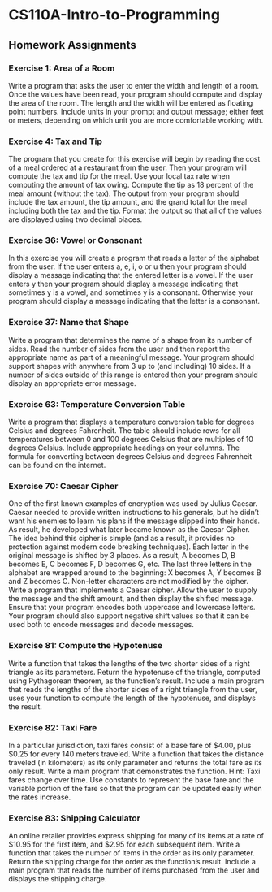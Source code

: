 # CS110A-Intro-to-Programming


## Homework Assignments

### Exercise 1: Area of a Room

Write a program that asks the user to enter the width and length of a room. Once
the values have been read, your program should compute and display the area of the
room. The length and the width will be entered as floating point numbers. Include
units in your prompt and output message; either feet or meters, depending on which
unit you are more comfortable working with.


### Exercise 4: Tax and Tip

The program that you create for this exercise will begin by reading the cost of a meal
ordered at a restaurant from the user. Then your program will compute the tax and
tip for the meal. Use your local tax rate when computing the amount of tax owing.
Compute the tip as 18 percent of the meal amount (without the tax). The output from
your program should include the tax amount, the tip amount, and the grand total for
the meal including both the tax and the tip. Format the output so that all of the values
are displayed using two decimal places.


### Exercise 36: Vowel or Consonant

In this exercise you will create a program that reads a letter of the alphabet from the user. If the user enters a, e, i, o or u then your program should display a message indicating that the entered letter is a vowel. If the user enters y then your program should display a message indicating that sometimes y is a vowel, and sometimes y is a consonant. Otherwise your program should display a message indicating that the letter is a consonant.


### Exercise 37: Name that Shape

Write a program that determines the name of a shape from its number of sides. Read the number of sides from the user and then report the appropriate name as part of   a meaningful message. Your program should support shapes with anywhere from 3 up to (and including) 10 sides. If a number of sides outside of this range is entered then your program should display an appropriate error message.


### Exercise 63: Temperature Conversion Table

Write a program that displays a temperature conversion table for degrees Celsius and degrees Fahrenheit. The table should include rows for all temperatures between 0 and 100 degrees Celsius that are multiples of 10 degrees Celsius. Include appropriate headings on your columns. The formula for converting between degrees Celsius and degrees Fahrenheit can be found on the internet.


### Exercise 70: Caesar Cipher

One of the first known examples of encryption was used by Julius Caesar. Caesar needed to provide written instructions to his generals, but he didn’t want his enemies to learn his plans if the message slipped into their hands. As result, he developed what later became known as the Caesar Cipher. The idea behind this cipher is simple (and as a result, it provides no protection against modern code breaking techniques). Each letter in the original message is shifted by 3 places. As a result, A becomes D, B becomes E, C becomes F, D becomes G, etc. The last three letters in the alphabet are wrapped around to the beginning: X becomes A, Y becomes B and Z becomes C. Non-letter characters are not modified by the cipher. Write a program that implements a Caesar cipher. Allow the user to supply the message and the shift amount, and then display the shifted message. Ensure that your program encodes both uppercase and lowercase letters. Your program should also support negative shift values so that it can be used both to encode messages and decode messages.


### Exercise 81: Compute the Hypotenuse

Write a function that takes the lengths of the two shorter sides of a right triangle as its parameters. Return the hypotenuse of the triangle, computed using Pythagorean theorem, as the function’s result. Include a main program that reads the lengths of the shorter sides of a right triangle from the user, uses your function to compute the length of the hypotenuse, and displays the result.


### Exercise 82: Taxi Fare

In a particular jurisdiction, taxi fares consist of a base fare of $4.00, plus $0.25   for every 140 meters traveled. Write a function that takes the distance traveled (in kilometers) as its only parameter and returns the total fare as its only result. Write a main program that demonstrates the function. Hint: Taxi fares change over time. Use constants to represent the base fare and the variable portion of the fare so that the program can be updated easily when the rates increase.


### Exercise 83: Shipping Calculator

An online retailer provides express shipping for many of its items at a rate of $10.95 for the first item, and $2.95 for each subsequent item. Write a function that takes the number of items in the order as its only parameter. Return the shipping charge for the order as the function’s result. Include a main program that reads the number of items purchased from the user and displays the shipping charge.
